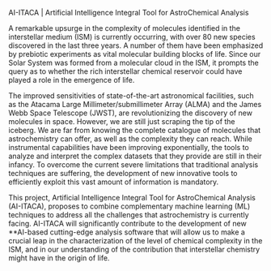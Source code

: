 AI-ITACA | Artificial Intelligence Integral Tool for AstroChemical Analysis

A remarkable upsurge in the complexity of molecules identified in the interstellar medium (ISM) is currently occurring, with over 80 new species discovered in the last three years. A number of them have been emphasized by prebiotic experiments as vital molecular building blocks of life. Since our Solar System was formed from a molecular cloud in the ISM, it prompts the query as to whether the rich interstellar chemical reservoir could have played a role in the emergence of life.

The improved sensitivities of state-of-the-art astronomical facilities, such as the Atacama Large Millimeter/submillimeter Array (ALMA) and the James Webb Space Telescope (JWST), are revolutionizing the discovery of new molecules in space. However, we are still just scraping the tip of the iceberg. We are far from knowing the complete catalogue of molecules that astrochemistry can offer, as well as the complexity they can reach. While instrumental capabilities have been improving exponentially, the tools to analyze and interpret the complex datasets that they provide are still in their infancy. To overcome the current severe limitations that traditional analysis techniques are suffering, the development of new innovative tools to efficiently exploit this vast amount of information is mandatory.

This project, Artificial Intelligence Integral Tool for AstroChemical Analysis (AI-ITACA), proposes to combine complementary machine learning (ML) techniques to address all the challenges that astrochemistry is currently facing. AI-ITACA will significantly contribute to the development of new **AI-based cutting-edge analysis software that will allow us to make a crucial leap in the characterization of the level of chemical complexity in the ISM, and in our understanding of the contribution that interstellar chemistry might have in the origin of life.
